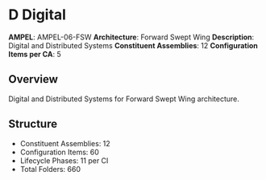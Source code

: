 # D Digital

**AMPEL**: AMPEL-06-FSW
**Architecture**: Forward Swept Wing
**Description**: Digital and Distributed Systems
**Constituent Assemblies**: 12
**Configuration Items per CA**: 5

## Overview
Digital and Distributed Systems for Forward Swept Wing architecture.

## Structure
- Constituent Assemblies: 12
- Configuration Items: 60
- Lifecycle Phases: 11 per CI
- Total Folders: 660
